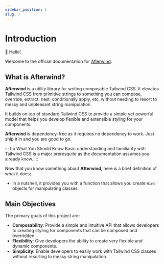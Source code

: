 ```yaml
---
sidebar_position: 1
slug: /
---
```

# Introduction

👋 Hello!

Welcome to the official documentation for [Afterwind](https://github.com/eedrxs/afterwind).

## What is Afterwind?

**Afterwind** is a utility library for writing composable Tailwind CSS. It elevates Tailwind CSS from primitive strings to something you can compose, override, extract, nest, conditionally apply, etc, without needing to resort to messy and unpleasant string manipulation.

It builds on top of standard Tailwind CSS to provide a simple yet powerful model that helps you develop flexible and extensible styling for your components.

**Afterwind** is dependency-free as it requires no dependency to work. Just ship it in and you are good to go.

::: tip What You Should Know
Basic understanding and familiarity with Tailwind CSS is a major preresquite as the documentation assumes you already know.
:::

Now that you know something about **Afterwind**, here is a brief definition of what it does;

- In a nutshell, it provides you with a function that allows you create `Wind` objects for manipulating classes.

## Main Objectives

The primary goals of this project are:

- **Composability**: Provide a simple and intuitive API that allows developers to creating styling for components that can be composed and overridden.
- **Flexibility**: Give developers the ability to create very flexible and dynamic components.
- **Simplicity**: Enable developers to easily work with Tailwind CSS classes without resorting to messy string manipulation.
